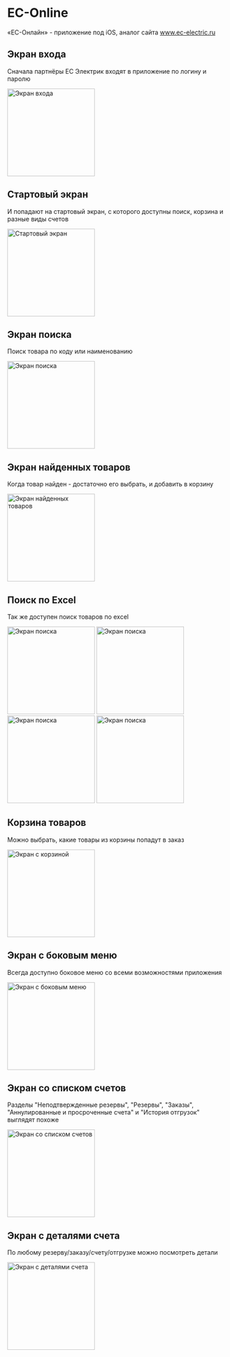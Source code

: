 # EC-Online
«ЕС-Онлайн» - приложение под iOS, аналог сайта www.ec-electric.ru

Экран входа
-----
Сначала партнёры ЕС Электрик входят в приложение по логину и паролю

<img src="https://github.com/plus1-club/ec-Android/raw/develop/screenshots/enter.png" width="200" alt="Экран входа">

Стартовый экран
-----
И попадают на стартовый экран, с которого доступны поиск, корзина и разные виды счетов

<img src="https://github.com/plus1-club/ec-Android/raw/develop/screenshots/start.png" width="200" alt="Стартовый экран">

Экран поиска
-----
Поиск товара по коду или наименованию

<img src="https://github.com/plus1-club/ec-Android/raw/develop/screenshots/find.png" width="200" alt="Экран поиска">

Экран найденных товаров
-----
Когда товар найден - достаточно его выбрать, и добавить в корзину

<img src="https://github.com/plus1-club/ec-Android/raw/develop/screenshots/search.png" width="200" alt="Экран найденных товаров">

Поиск по Excel
-----
Так же доступен поиск товаров по excel

<img src="https://github.com/plus1-club/ec-Android/raw/develop/screenshots/excel1.png" width="200" alt="Экран поиска">
<img src="https://github.com/plus1-club/ec-Android/raw/develop/screenshots/excel2.png" width="200" alt="Экран поиска">
<img src="https://github.com/plus1-club/ec-Android/raw/develop/screenshots/excel3.png" width="200" alt="Экран поиска">
<img src="https://github.com/plus1-club/ec-Android/raw/develop/screenshots/search2.png" width="200" alt="Экран поиска">

Корзина товаров
-----
Можно выбрать, какие товары из корзины попадут в заказ

<img src="https://github.com/plus1-club/ec-Android/raw/develop/screenshots/basket.png" width="200" alt="Экран с корзиной">

Экран с боковым меню
-----
Всегда доступно боковое меню со всеми возможностями приложения

<img src="https://github.com/plus1-club/ec-Android/raw/develop/screenshots/menu.png" width="200" alt="Экран с боковым меню">

Экран со списком счетов
-----
Разделы "Неподтвержденные резервы", "Резервы", "Заказы", "Аннулированные и просроченные счета" и "История отгрузок" выглядят похоже

<img src="https://github.com/plus1-club/ec-Android/raw/develop/screenshots/invoice.png" width="200" alt="Экран со списком счетов">

Экран с деталями счета
-----
По любому резерву/заказу/счету/отгрузке можно посмотреть детали

<img src="https://github.com/plus1-club/ec-Android/raw/develop/screenshots/details.png" width="200" alt="Экран с деталями счета">
